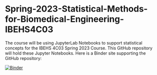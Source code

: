 # Spring-2023-Statistical-Methods-for-Biomedical-Engineering-IBEHS4C03

The course will be using JupyterLab Notebooks to support statistical concepts for the IBEHS 4C03 Spring 2023 Course. This GitHub repository will hold these Jupyter Notebooks.  Here is a Binder site supporting the GitHub repository:

[![Binder](https://mybinder.org/badge_logo.svg)](https://mybinder.org/v2/gh/cbassim/Spring23_IBEHS4C03/HEAD)
